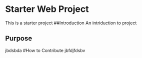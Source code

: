 # Starter Web Project
This is a starter project
##Introduction
An intriduction to project
## Purpose
jbdsbda
#How to Contribute
jbfdjfdsbv